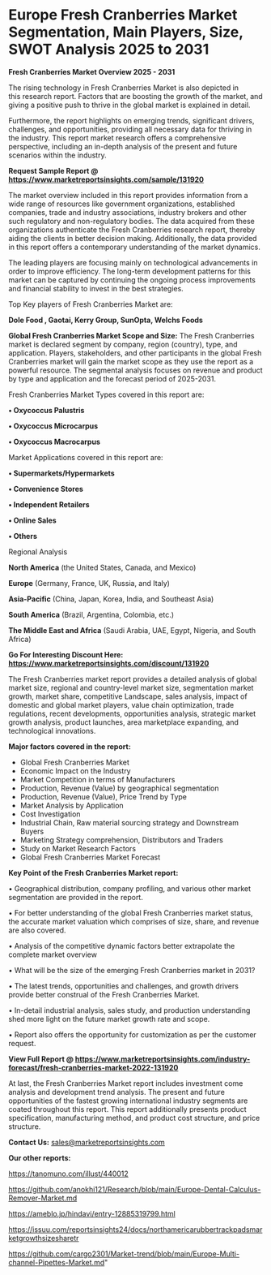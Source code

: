 # Europe Fresh Cranberries Market Segmentation, Main Players, Size, SWOT Analysis 2025 to 2031

<Strong> Fresh Cranberries Market Overview 2025 - 2031</strong>

The rising technology in Fresh Cranberries Market is also depicted in this research report. Factors that are boosting the growth of the market, and giving a positive push to thrive in the global market is explained in detail.

Furthermore, the report highlights on emerging trends, significant drivers, challenges, and opportunities, providing all necessary data for thriving in the industry. This report market research offers a comprehensive perspective, including an in-depth analysis of the present and future scenarios within the industry.

<strong>Request Sample Report @ <a href=https://www.marketreportsinsights.com/sample/131920>https://www.marketreportsinsights.com/sample/131920</a></strong>

The market overview included in this report provides information from a wide range of resources like government organizations, established companies, trade and industry associations, industry brokers and other such regulatory and non-regulatory bodies. The data acquired from these organizations authenticate the Fresh Cranberries research report, thereby aiding the clients in better decision making. Additionally, the data provided in this report offers a contemporary understanding of the market dynamics.

The leading players are focusing mainly on technological advancements in order to improve efficiency. The long-term development patterns for this market can be captured by continuing the ongoing process improvements and financial stability to invest in the best strategies.

Top Key players of Fresh Cranberries Market are:

<strong>Dole Food , Gaotai, Kerry Group, SunOpta, Welchs Foods</strong>

<strong><b>Global Fresh Cranberries Market Scope and Size:</b></strong>
The Fresh Cranberries market is declared segment by company, region (country), type, and application. Players, stakeholders, and other participants in the global Fresh Cranberries market will gain the market scope as they use the report as a powerful resource. The segmental analysis focuses on revenue and product by type and application and the forecast period of 2025-2031.

Fresh Cranberries Market Types covered in this report are:

<strong>• Oxycoccus Palustris

• Oxycoccus Microcarpus

• Oxycoccus Macrocarpus</strong>

Market Applications covered in this report are:

<strong>• Supermarkets/Hypermarkets

• Convenience Stores

• Independent Retailers

• Online Sales

• Others</strong> 

Regional Analysis

<strong>North America</strong> (the United States, Canada, and Mexico)

<strong>Europe</strong> (Germany, France, UK, Russia, and Italy)

<strong>Asia-Pacific</strong> (China, Japan, Korea, India, and Southeast Asia)

<strong>South America</strong> (Brazil, Argentina, Colombia, etc.)

<strong>The Middle East and Africa</strong> (Saudi Arabia, UAE, Egypt, Nigeria, and South Africa)

<strong>Go For Interesting Discount Here: <a href=https://www.marketreportsinsights.com/discount/131920>https://www.marketreportsinsights.com/discount/131920</a></strong>

The Fresh Cranberries market report provides a detailed analysis of global market size, regional and country-level market size, segmentation market growth, market share, competitive Landscape, sales analysis, impact of domestic and global market players, value chain optimization, trade regulations, recent developments, opportunities analysis, strategic market growth analysis, product launches, area marketplace expanding, and technological innovations.

<strong><b>Major factors covered in the report:</b></strong>
<ul>
  <li>Global Fresh Cranberries Market </li>
  <li>Economic Impact on the Industry</li>
  <li>Market Competition in terms of Manufacturers</li>
  <li>Production, Revenue (Value) by geographical segmentation</li>
  <li>Production, Revenue (Value), Price Trend by Type</li>
  <li>Market Analysis by Application</li>
  <li>Cost Investigation</li>
  <li>Industrial Chain, Raw material sourcing strategy and Downstream Buyers</li>
  <li>Marketing Strategy comprehension, Distributors and Traders</li>
  <li>Study on Market Research Factors</li>
  <li>Global Fresh Cranberries Market Forecast</li>
</ul>

<strong><b>Key Point of the Fresh Cranberries Market report:</b></strong>

• Geographical distribution, company profiling, and various other market segmentation are provided in the report.

• For better understanding of the global Fresh Cranberries market status, the accurate market valuation which comprises of size, share, and revenue are also covered.

• Analysis of the competitive dynamic factors better extrapolate the complete market overview

• What will be the size of the emerging Fresh Cranberries market in 2031?

• The latest trends, opportunities and challenges, and growth drivers provide better construal of the Fresh Cranberries Market.

• In-detail industrial analysis, sales study, and production understanding shed more light on the future market growth rate and scope.

• Report also offers the opportunity for customization as per the customer request.

<strong><b>View Full Report @ <a href=https://www.marketreportsinsights.com/industry-forecast/fresh-cranberries-market-2022-131920>https://www.marketreportsinsights.com/industry-forecast/fresh-cranberries-market-2022-131920</a></b></strong>


At last, the Fresh Cranberries Market report includes investment come analysis and development trend analysis. The present and future opportunities of the fastest growing international industry segments are coated throughout this report. This report additionally presents product specification, manufacturing method, and product cost structure, and price structure.

<strong>Contact Us:</strong>
sales@marketreportsinsights.com

<strong>Our other reports:</strong>

<a href=https://tanomuno.com/illust/440012>https://tanomuno.com/illust/440012</a>

<a href=https://github.com/anokhi121/Research/blob/main/Europe-Dental-Calculus-Remover-Market.md>https://github.com/anokhi121/Research/blob/main/Europe-Dental-Calculus-Remover-Market.md</a>

<a href=https://ameblo.jp/hindavi/entry-12885319799.html>https://ameblo.jp/hindavi/entry-12885319799.html</a>

<a href=https://issuu.com/reportsinsights24/docs/northamericarubbertrackpadsmarketgrowthsizesharetr>https://issuu.com/reportsinsights24/docs/northamericarubbertrackpadsmarketgrowthsizesharetr</a>

<a href=https://github.com/cargo2301/Market-trend/blob/main/Europe-Multi-channel-Pipettes-Market.md>https://github.com/cargo2301/Market-trend/blob/main/Europe-Multi-channel-Pipettes-Market.md</a>"
